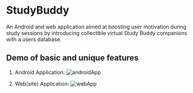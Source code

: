 # StudyBuddy
An Android and web application aimed at boosting user motivation during study sessions by‬ ‭introducing collectible virtual Study Buddy companions with a users database.

## Demo of basic and unique features
1. Android Application:
![androidApp](https://github.com/gechoe/StudyBuddy/DemoVideos/AppDemo.gif)

2. Web(site) Application:
![webApp](https://github.com/gechoe/StudyBuddy/DemoVideos/WebsiteDemo.gif)

